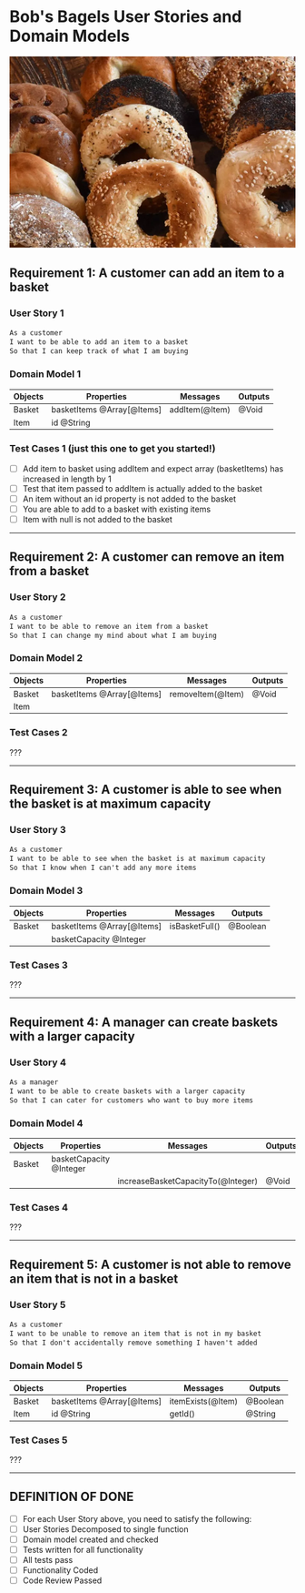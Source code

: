 # Bob's Bagels User Stories and Domain Models

![Bob's Bagels](./images/bagels.jpg)

## Requirement 1: A customer can add an item to a basket

### User Story 1

```text
As a customer  
I want to be able to add an item to a basket  
So that I can keep track of what I am buying
```

### Domain Model 1

| Objects | Properties                 | Messages          | Outputs |
| ------- | -------------------------- | ----------------- | ------- |
| Basket  | basketItems @Array[@Items] | addItem(@Item)    | @Void   |
| Item    | id @String                 |                   |         |

### Test Cases 1 (just this one to get you started!)

- [ ]  Add item to basket using addItem and expect array (basketItems) has increased in length by 1
- [ ]  Test that item passed to addItem is actually added to the basket
- [ ]  An item without an id property is not added to the basket
- [ ]  You are able to add to a basket with existing items
- [ ]  Item with null is not added to the basket

---

## Requirement 2: A customer can remove an item from a basket

### User Story 2

```text
As a customer  
I want to be able to remove an item from a basket  
So that I can change my mind about what I am buying
```

### Domain Model 2

| Objects | Properties                 | Messages          | Outputs |
| ------- | -------------------------- | ----------------- | ------- |
| Basket  | basketItems @Array[@Items] | removeItem(@Item) | @Void   |
| Item    |                            |                   |         |

### Test Cases 2

???

---

## Requirement 3: A customer is able to see when the basket is at maximum capacity

### User Story 3

```text
As a customer  
I want to be able to see when the basket is at maximum capacity  
So that I know when I can't add any more items
```

### Domain Model 3

| Objects | Properties                 | Messages                           | Outputs  |
| ------- | -------------------------- | ---------------------------------- | -------- |
| Basket  | basketItems @Array[@Items] | isBasketFull()                     | @Boolean |
|         | basketCapacity @Integer    |                                    |          |

### Test Cases 3

???

---

## Requirement 4: A manager can create baskets with a larger capacity

### User Story 4

```text
As a manager  
I want to be able to create baskets with a larger capacity  
So that I can cater for customers who want to buy more items
```

### Domain Model 4

| Objects | Properties                 | Messages                           | Outputs  |
| ------- | -------------------------- | ---------------------------------- | -------- |
| Basket  | basketCapacity @Integer    |                                    |          |
|         |                            | increaseBasketCapacityTo(@Integer) | @Void    |

### Test Cases 4

???

---

## Requirement 5: A customer is not able to remove an item that is not in a basket

### User Story 5

```text
As a customer  
I want to be unable to remove an item that is not in my basket  
So that I don't accidentally remove something I haven't added
```

### Domain Model 5

| Objects | Properties                 | Messages                           | Outputs  |
| ------- | -------------------------- | ---------------------------------- | -------- |
| Basket  | basketItems @Array[@Items] | itemExists(@Item)                  | @Boolean |
| Item    | id @String                 | getId()                            | @String  |

### Test Cases 5

???

---

## DEFINITION OF DONE

- [ ]  For each User Story above, you need to satisfy the following:
- [ ]  User Stories Decomposed to single function
- [ ]  Domain model created and checked
- [ ]  Tests written for all functionality
- [ ]  All tests pass
- [ ]  Functionality Coded
- [ ]  Code Review Passed
